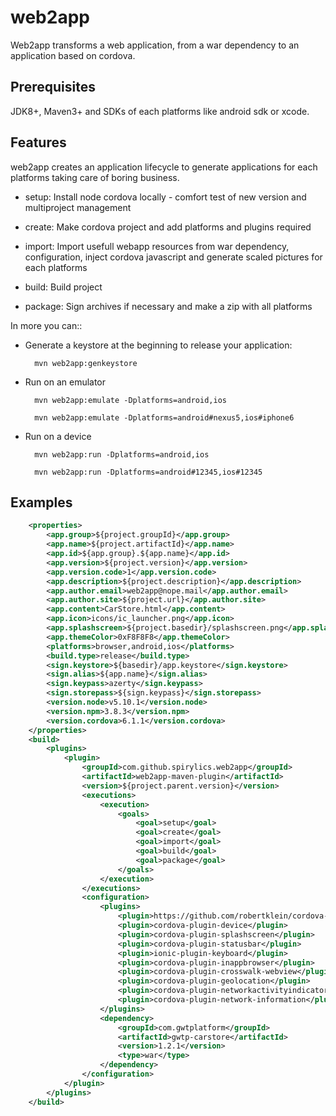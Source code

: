 # web2app

Web2app transforms a web application, from a war dependency to an application based on cordova.

## Prerequisites

JDK8+, Maven3+ and SDKs of each platforms like android sdk or xcode.

## Features

web2app creates an application lifecycle to generate applications for each platforms taking care of boring business.

* setup: Install node cordova locally - comfort test of new version and multiproject management

* create: Make cordova project and add platforms and plugins required

* import: Import usefull webapp resources from war dependency, configuration, inject cordova javascript and generate scaled pictures for each platforms

* build: Build project

* package: Sign archives if necessary and make a zip with all platforms

In more you can::

* Generate a keystore at the beginning to release your application:
        
        mvn web2app:genkeystore
    
* Run on an emulator

        mvn web2app:emulate -Dplatforms=android,ios
    
        mvn web2app:emulate -Dplatforms=android#nexus5,ios#iphone6
    
* Run on a device
    
        mvn web2app:run -Dplatforms=android,ios
        
        mvn web2app:run -Dplatforms=android#12345,ios#12345
    

## Examples

```xml
    <properties>
        <app.group>${project.groupId}</app.group>
        <app.name>${project.artifactId}</app.name>
        <app.id>${app.group}.${app.name}</app.id>
        <app.version>${project.version}</app.version>
        <app.version.code>1</app.version.code>
        <app.description>${project.description}</app.description>
        <app.author.email>web2app@nope.mail</app.author.email>
        <app.author.site>${project.url}</app.author.site>
        <app.content>CarStore.html</app.content>
        <app.icon>icons/ic_launcher.png</app.icon>
        <app.splashscreen>${project.basedir}/splashscreen.png</app.splashscreen>
        <app.themeColor>0xF8F8F8</app.themeColor>
        <platforms>browser,android,ios</platforms>
        <build.type>release</build.type>
        <sign.keystore>${basedir}/app.keystore</sign.keystore>
        <sign.alias>${app.name}</sign.alias>
        <sign.keypass>azerty</sign.keypass>
        <sign.storepass>${sign.keypass}</sign.storepass>
        <version.node>v5.10.1</version.node>
        <version.npm>3.8.3</version.npm>
        <version.cordova>6.1.1</version.cordova>
    </properties>
    <build>
        <plugins>
            <plugin>
                <groupId>com.github.spirylics.web2app</groupId>
                <artifactId>web2app-maven-plugin</artifactId>
                <version>${project.parent.version}</version>
                <executions>
                    <execution>
                        <goals>
                            <goal>setup</goal>
                            <goal>create</goal>
                            <goal>import</goal>
                            <goal>build</goal>
                            <goal>package</goal>
                        </goals>
                    </execution>
                </executions>
                <configuration>
                    <plugins>
                        <plugin>https://github.com/robertklein/cordova-ios-security.git</plugin>
                        <plugin>cordova-plugin-device</plugin>
                        <plugin>cordova-plugin-splashscreen</plugin>
                        <plugin>cordova-plugin-statusbar</plugin>
                        <plugin>ionic-plugin-keyboard</plugin>
                        <plugin>cordova-plugin-inappbrowser</plugin>
                        <plugin>cordova-plugin-crosswalk-webview</plugin>
                        <plugin>cordova-plugin-geolocation</plugin>
                        <plugin>cordova-plugin-networkactivityindicator</plugin>
                        <plugin>cordova-plugin-network-information</plugin>
                    </plugins>
                    <dependency>
                        <groupId>com.gwtplatform</groupId>
                        <artifactId>gwtp-carstore</artifactId>
                        <version>1.2.1</version>
                        <type>war</type>
                    </dependency>
                </configuration>
            </plugin>
        </plugins>
    </build>
```
